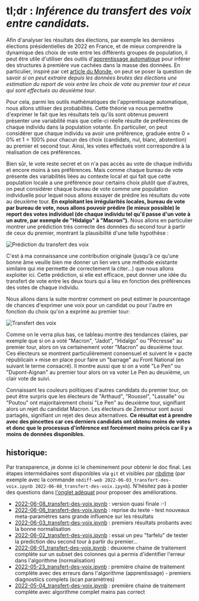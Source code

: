 # tl;dr : *Inférence du transfert des voix entre candidats.*


Afin d'analyser les résultats des élections, par exemple les dernières élections présidentielles de 2022 en France, et de mieux comprendre la dynamique des choix de vote entre les différents groupes de population, il peut être utile d'utiliser des outils d'[apprentissage automatique](https://fr.wikipedia.org/wiki/Apprentissage_automatique) pour inférer des structures à première vue cachées dans la masse des données. En particulier, inspiré par cet [article du Monde](https://www.lemonde.fr/les-decodeurs/article/2022/05/04/election-presidentielle-2022-quels-reports-de-voix-entre-les-deux-tours_6124672_4355770.html), on peut se poser la question de savoir *si on peut extraire depuis les données brutes des élections une estimation du report de voix entre les choix de vote au premier tour et ceux qui sont effectués au deuxième tour*.

Pour cela, parmi les outils mathématiques de l'apprentissage automatique, nous allons utiliser des probabilités. Cette théorie va nous permettre d'exprimer le fait que les résultats tels qu'ils sont obtenus peuvent présenter une variabilité mais que celle-ci réelle résulte de préférences de chaque individu dans la population votante. En particulier, on peut considérer que chaque individu va avoir une préférence, graduée entre $0=0\%$ et $1=100\%$ pour chacun des choix (candidats, nul, blanc, abstention) au premier et second tour. Ainsi, les votes effectués vont correspondre à la réalisation de ces préférences. 

Bien sûr, le vote reste secret et on n'a pas accès au vote de chaque individu et encore moins à ses préférences. Mais comme chaque bureau de vote présente des variabilités liées au contexte local et qui fait que cette population locale a une préférence pour certains choix plutôt que d'autres, on peut considérer chaque bureau de vote comme une population individuelle pour lequel nous allons essayer de prédire les résultats du vote au deuxième tour. **En exploitant les irrégularités locales, bureau de vote par bureau de vote, nous allons pouvoir prédire (le mieux possible) le report des votes individuel (de chaque individu tel qu'il passe d'un vote à un autre, par exemple de "Hidalgo" à "Macron").** Nous allons en particulier montrer une prédiction très correcte des données du second tour à partir de ceux du premier, montrant la plausibilité d'une telle hypothèse :

![Prédiction du transfert des voix](https://raw.githubusercontent.com/laurentperrinet/2022-05-04_transfert-des-voix/main/2022-06-08_prediction_transfert-des-voix_l1.png "Prédiction du transfert des voix")

C'est à ma connaissance une contribution originale (jusqu'à ce qu'une bonne âme veuille bien me donner un lien vers une méthode existante similaire qui me permette de correctement la citer...) que nous allons exploiter ici. Cette prédiction, si elle est efficace, peut donner une idée du transfert de vote entre les deux tours qui a lieu en fonction des préférences des votes de chaque individu.

Nous allons dans la suite montrer comment on peut estimer le pourcentage de chances d'exprimer une voix pour un candidat ou pour l'autre en fonction du choix qu'on a exprimé au premier tour:

![Transfert des voix](https://raw.githubusercontent.com/laurentperrinet/2022-05-04_transfert-des-voix/main/2022-06-06_transfert-des-voix.png "Transfert des voix")

Comme on le verra plus bas, ce tableau montre des tendances claires, par exemple que si on a voté "Macron", "Jadot", "Hidalgo" ou "Pécresse" au premier tour, alors on va certainement voter "Macron" au deuxième tour. Ces électeurs se montrent particulièrement consensuel et suivent le « pacte républicain » mise en place pour faire un "barrage" au Front National (en suivant le terme consacré). Il montre aussi que si on a voté "Le Pen" ou "Dupont-Aignan" au premier tour alors on va voter Le Pen au deuxième, un clair vote de suivi.

Connaissant les couleurs politiques d'autres candidats du premier tour, on peut être surpris que les électeurs de "Arthaud", "Roussel", "Lassalle" ou "Poutou" ont majoritairement choisi "Le Pen" au deuxième tour, signifiant alors un rejet du candidat Macron. Les électeurs de Zemmour sont aussi partagés, signifiant un rejet des deux alternatives. **Ce résultat est à prendre avec des pincettes car ces derniers candidats ont obtenu moins de votes et donc que le processus d'inférence est forcément moins précis car il y a moins de données disponibles.** 

## historique:

Par transparence, je donne ici le cheminement pour obtenir le doc final. Les étapes intermédiaires sont disponibles via `git` et visibles par [nbdime](https://nbdime.readthedocs.io/en/latest/) (par exemple avec la commande `nbdiff-web 2022-06-03_transfert-des-voix.ipynb 2022-06-08_transfert-des-voix.ipynb`). N'hésitez pas à poster des questions dans [l'onglet adéquat](https://github.com/laurentperrinet/2022-05-04_transfert-des-voix/issues) pour proposer des améliorations.

* [2022-06-08_transfert-des-voix.ipynb](https://github.com/laurentperrinet/2022-05-04_transfert-des-voix/blob/main/2022-06-08_transfert-des-voix.ipynb) : version quasi finale :-)
* [2022-06-06_transfert-des-voix.ipynb](https://github.com/laurentperrinet/2022-05-04_transfert-des-voix/blob/main/2022-06-06_transfert-des-voix.ipynb) : reprise du texte - test nouveaux meta-paramètres sans grande influence sur les résultats
* [2022-06-03_transfert-des-voix.ipynb](https://github.com/laurentperrinet/2022-05-04_transfert-des-voix/blob/main/2022-06-03_transfert-des-voix.ipynb) : premiers résultats probants avec la bonne normalisation
* [2022-06-02_transfert-des-voix.ipynb](https://github.com/laurentperrinet/2022-05-04_transfert-des-voix/blob/main/2022-06-02_transfert-des-voix.ipynb) : essai un peu "farfelu" de tester la prediction deu second tour à partir du premier...
* [2022-06-01_transfert-des-voix.ipynb](https://github.com/laurentperrinet/2022-05-04_transfert-des-voix/blob/main/2022-06-01_transfert-des-voix.ipynb) : deuxieme chaine de traitement complète sur un subset des colonnes qui a permis d'identifier l'erreur dans l'algorithme (normalisation)
* [2022-05-23_transfert-des-voix.ipynb](https://github.com/laurentperrinet/2022-05-04_transfert-des-voix/blob/main/2022-05-23_transfert-des-voix.ipynb) : première chaine de traitement complète avec des erreurs dans l'algorithme (apprentissage) - premiers diagnostiics complets (scan paramètres)
* [2022-05-04_transfert-des-voix.ipynb](https://github.com/laurentperrinet/2022-05-04_transfert-des-voix/blob/main/2022-05-04_transfert-des-voix.ipynb) : première chaine de traitement complète avec algorithme complet mains pas correct
